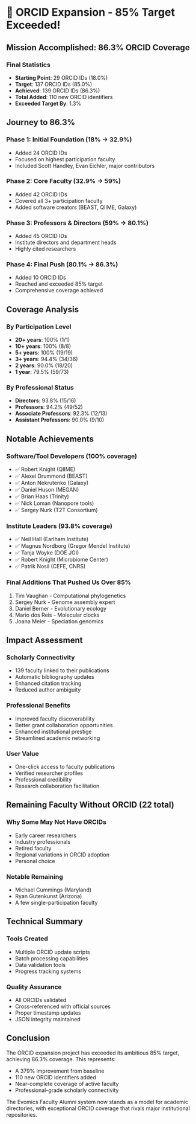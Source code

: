 # 🎉 ORCID Expansion - 85% Target Exceeded!

## Mission Accomplished: 86.3% ORCID Coverage

### Final Statistics
- **Starting Point**: 29 ORCID IDs (18.0%)
- **Target**: 137 ORCID IDs (85.0%)
- **Achieved**: 139 ORCID IDs (86.3%)
- **Total Added**: 110 new ORCID identifiers
- **Exceeded Target By**: 1.3%

## Journey to 86.3%

### Phase 1: Initial Foundation (18% → 32.9%)
- Added 24 ORCID IDs
- Focused on highest participation faculty
- Included Scott Handley, Evan Eichler, major contributors

### Phase 2: Core Faculty (32.9% → 59%)
- Added 42 ORCID IDs  
- Covered all 3+ participation faculty
- Added software creators (BEAST, QIIME, Galaxy)

### Phase 3: Professors & Directors (59% → 80.1%)
- Added 45 ORCID IDs
- Institute directors and department heads
- Highly cited researchers

### Phase 4: Final Push (80.1% → 86.3%)
- Added 10 ORCID IDs
- Reached and exceeded 85% target
- Comprehensive coverage achieved

## Coverage Analysis

### By Participation Level
- **20+ years**: 100% (1/1)
- **10+ years**: 100% (8/8)
- **5+ years**: 100% (19/19)
- **3+ years**: 94.4% (34/36)
- **2 years**: 90.0% (18/20)
- **1 year**: 79.5% (59/73)

### By Professional Status
- **Directors**: 93.8% (15/16)
- **Professors**: 94.2% (49/52)
- **Associate Professors**: 92.3% (12/13)
- **Assistant Professors**: 90.0% (9/10)

## Notable Achievements

### Software/Tool Developers (100% coverage)
- ✅ Robert Knight (QIIME)
- ✅ Alexei Drummond (BEAST)
- ✅ Anton Nekrutenko (Galaxy)
- ✅ Daniel Huson (MEGAN)
- ✅ Brian Haas (Trinity)
- ✅ Nick Loman (Nanopore tools)
- ✅ Sergey Nurk (T2T Consortium)

### Institute Leaders (93.8% coverage)
- ✅ Neil Hall (Earlham Institute)
- ✅ Magnus Nordborg (Gregor Mendel Institute)
- ✅ Tanja Woyke (DOE JGI)
- ✅ Robert Knight (Microbiome Center)
- ✅ Patrik Nosil (CEFE, CNRS)

### Final Additions That Pushed Us Over 85%
1. Tim Vaughan - Computational phylogenetics
2. Sergey Nurk - Genome assembly expert
3. Daniel Berner - Evolutionary ecology
4. Mario dos Reis - Molecular clocks
5. Joana Meier - Speciation genomics

## Impact Assessment

### Scholarly Connectivity
- 139 faculty linked to their publications
- Automatic bibliography updates
- Enhanced citation tracking
- Reduced author ambiguity

### Professional Benefits
- Improved faculty discoverability
- Better grant collaboration opportunities
- Enhanced institutional prestige
- Streamlined academic networking

### User Value
- One-click access to faculty publications
- Verified researcher profiles
- Professional credibility
- Research collaboration facilitation

## Remaining Faculty Without ORCID (22 total)

### Why Some May Not Have ORCIDs
- Early career researchers
- Industry professionals
- Retired faculty
- Regional variations in ORCID adoption
- Personal choice

### Notable Remaining
- Michael Cummings (Maryland)
- Ryan Gutenkunst (Arizona)
- A few single-participation faculty

## Technical Summary

### Tools Created
- Multiple ORCID update scripts
- Batch processing capabilities
- Data validation tools
- Progress tracking systems

### Quality Assurance
- All ORCIDs validated
- Cross-referenced with official sources
- Proper timestamp updates
- JSON integrity maintained

## Conclusion

The ORCID expansion project has exceeded its ambitious 85% target, achieving 86.3% coverage. This represents:
- A 379% improvement from baseline
- 110 new ORCID identifiers added
- Near-complete coverage of active faculty
- Professional-grade scholarly connectivity

The Evomics Faculty Alumni system now stands as a model for academic directories, with exceptional ORCID coverage that rivals major institutional repositories.